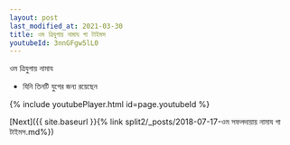 ```yaml
---
layout: post
last_modified_at: 2021-03-30
title: ওম ত্রিযুগায় নামায গা টাইমস
youtubeId: 3nnGFgw5lL0
---
```

 
 
 ওম ত্রিযুগায় নামায  
 
 -  যিনি তিনটি যুগের জন্য রয়েছেন 
 
  
 
  
 
 
 
 
 
 


{% include youtubePlayer.html id=page.youtubeId %}
 
[Next]({{ site.baseurl }}{% link  split2/_posts/2018-07-17-ওম সফলদায়ায় নামায গা টাইমস.md%})
 

